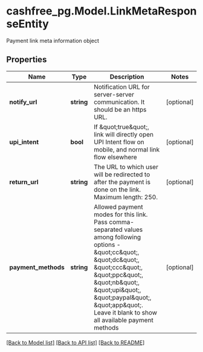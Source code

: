 # cashfree_pg.Model.LinkMetaResponseEntity
Payment link meta information object

## Properties

Name | Type | Description | Notes
------------ | ------------- | ------------- | -------------
**notify_url** | **string** | Notification URL for server-server communication. It should be an https URL. | [optional] 
**upi_intent** | **bool** | If \&quot;true\&quot;, link will directly open UPI Intent flow on mobile, and normal link flow elsewhere | [optional] 
**return_url** | **string** | The URL to which user will be redirected to after the payment is done on the link. Maximum length: 250. | [optional] 
**payment_methods** | **string** | Allowed payment modes for this link. Pass comma-separated values among following options - \&quot;cc\&quot;, \&quot;dc\&quot;, \&quot;ccc\&quot;, \&quot;ppc\&quot;, \&quot;nb\&quot;, \&quot;upi\&quot;, \&quot;paypal\&quot;, \&quot;app\&quot;. Leave it blank to show all available payment methods | [optional] 

[[Back to Model list]](../README.md#documentation-for-models) [[Back to API list]](../README.md#documentation-for-api-endpoints) [[Back to README]](../README.md)

